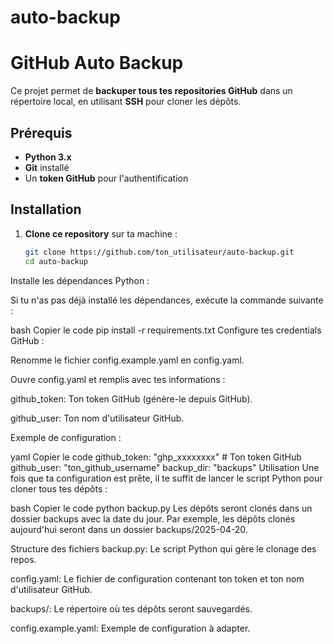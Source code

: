 # auto-backup

# GitHub Auto Backup

Ce projet permet de **backuper tous tes repositories GitHub** dans un répertoire local, en utilisant **SSH** pour cloner les dépôts.

## Prérequis

- **Python 3.x**
- **Git** installé
- Un **token GitHub** pour l'authentification

## Installation

1. **Clone ce repository** sur ta machine :

   ```bash
   git clone https://github.com/ton_utilisateur/auto-backup.git
   cd auto-backup
Installe les dépendances Python :

Si tu n'as pas déjà installé les dépendances, exécute la commande suivante :

bash
Copier le code
pip install -r requirements.txt
Configure tes credentials GitHub :

Renomme le fichier config.example.yaml en config.yaml.

Ouvre config.yaml et remplis avec tes informations :

github_token: Ton token GitHub (génère-le depuis GitHub).

github_user: Ton nom d'utilisateur GitHub.

Exemple de configuration :

yaml
Copier le code
github_token: "ghp_xxxxxxxx"  # Ton token GitHub
github_user: "ton_github_username"
backup_dir: "backups"
Utilisation
Une fois que ta configuration est prête, il te suffit de lancer le script Python pour cloner tous tes dépôts :

bash
Copier le code
python backup.py
Les dépôts seront clonés dans un dossier backups avec la date du jour. Par exemple, les dépôts clonés aujourd'hui seront dans un dossier backups/2025-04-20.

Structure des fichiers
backup.py: Le script Python qui gère le clonage des repos.

config.yaml: Le fichier de configuration contenant ton token et ton nom d'utilisateur GitHub.

backups/: Le répertoire où tes dépôts seront sauvegardés.

config.example.yaml: Exemple de configuration à adapter.
